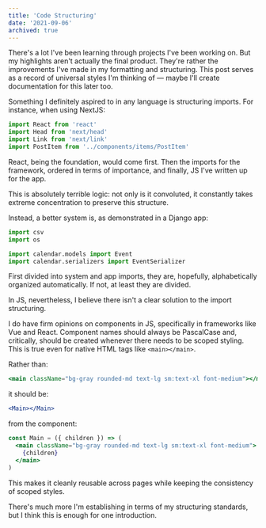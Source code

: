 ```yaml
---
title: 'Code Structuring'
date: '2021-09-06'
archived: true
---
```


There's a lot I've been learning through projects I've been working on. But my highlights aren't actually the final product. They're rather the improvements I've made in my formatting and structuring. This post serves as a record of universal styles I'm thinking of — maybe I'll create documentation for this later too.

Something I definitely aspired to in any language is structuring imports. For instance, when using NextJS:

```jsx
import React from 'react'
import Head from 'next/head'
import Link from 'next/link'
import PostItem from '../components/items/PostItem'
```

React, being the foundation, would come first. Then the imports for the framework, ordered in terms of importance, and finally, JS I've written up for the app.

This is absolutely terrible logic: not only is it convoluted, it constantly takes extreme concentration to preserve this structure.

Instead, a better system is, as demonstrated in a Django app:

```python
import csv
import os

import calendar.models import Event
import calendar.serializers import EventSerializer
```

First divided into system and app imports, they are, hopefully, alphabetically organized automatically. If not, at least they are divided.

In JS, nevertheless, I believe there isn't a clear solution to the import structuring.

I do have firm opinions on components in JS, specifically in frameworks like Vue and React. Component names should always be PascalCase and, critically, should be created whenever there needs to be scoped styling. This is true even for native HTML tags like `<main></main>`.

Rather than:

```jsx
<main className="bg-gray rounded-md text-lg sm:text-xl font-medium"></main>
```

it should be:

```jsx
<Main></Main>
```

from the component:

```jsx
const Main = ({ children }) => (
  <main className="bg-gray rounded-md text-lg sm:text-xl font-medium">
    {children}
  </main>
)
```

This makes it cleanly reusable across pages while keeping the consistency of scoped styles.

There's much more I'm establishing in terms of my structuring standards, but I think this is enough for one introduction.
